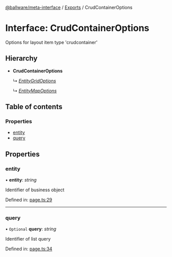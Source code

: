 [@ballware/meta-interface](../README.md) / [Exports](../modules.md) / CrudContainerOptions

# Interface: CrudContainerOptions

Options for layout item type 'crudcontainer'

## Hierarchy

* **CrudContainerOptions**

  ↳ [*EntityGridOptions*](entitygridoptions.md)

  ↳ [*EntityMapOptions*](entitymapoptions.md)

## Table of contents

### Properties

- [entity](crudcontaineroptions.md#entity)
- [query](crudcontaineroptions.md#query)

## Properties

### entity

• **entity**: *string*

Identifier of business object

Defined in: [page.ts:29](https://github.com/ballware/ballware-client/blob/88ab695/packages/meta-interface/src/page.ts#L29)

___

### query

• `Optional` **query**: *string*

Identifier of list query

Defined in: [page.ts:34](https://github.com/ballware/ballware-client/blob/88ab695/packages/meta-interface/src/page.ts#L34)
